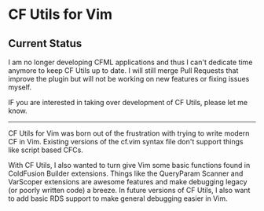 # CF Utils for Vim

## Current Status

I am no longer developing CFML applications and thus I can't dedicate time anymore to keep CF Utils up to date.  I will still merge Pull Requests that improve the plugin but will not be working on new features or fixing issues myself.

IF you are interested in taking over development of CF Utils, please let me know.

---

CF Utils for Vim was born out of the frustration with trying to write modern CF in Vim. Existing versions of the cf.vim syntax file don't support things like script based CFCs.

With CF Utils, I also wanted to turn give Vim some basic functions found in ColdFusion Builder extensions. Things like the QueryParam Scanner and VarScoper extensions are awesome features and make debugging legacy (or poorly written code) a breeze. In future versions of CF Utils, I also want to add basic RDS support to make general debugging easier in Vim.
